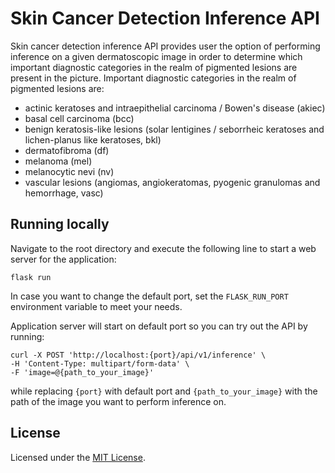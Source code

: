 # Skin Cancer Detection Inference API

Skin cancer detection inference API provides user the option of performing inference on a given dermatoscopic image in 
order to determine which important diagnostic categories in the realm of pigmented lesions are present in the picture. 
Important diagnostic categories in the realm of pigmented lesions are:
* actinic keratoses and intraepithelial carcinoma / Bowen's disease (akiec)
* basal cell carcinoma (bcc)
* benign keratosis-like lesions (solar lentigines / seborrheic keratoses and lichen-planus like keratoses, bkl)
* dermatofibroma (df)
* melanoma (mel)
* melanocytic nevi (nv)
* vascular lesions (angiomas, angiokeratomas, pyogenic granulomas and hemorrhage, vasc)

## Running locally

Navigate to the root directory and execute the following line to start a web server for the application:

    flask run 
    
In case you want to change the default port, set the `FLASK_RUN_PORT` environment variable to meet your needs.
    
Application server will start on default port so you can try out the API by running:

    curl -X POST 'http://localhost:{port}/api/v1/inference' \
    -H 'Content-Type: multipart/form-data' \
    -F 'image=@{path_to_your_image}'

while replacing `{port}` with default port and `{path_to_your_image}` with the path of the image you want to perform 
inference on.

## License

Licensed under the [MIT License](LICENSE).
